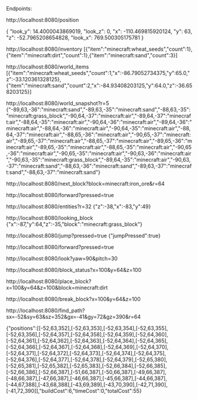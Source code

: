Endpoints: 

http://localhost:8080/position

{
  "look_y": 14.4000043869019,
  "look_z": 0,
  "x": -110.469815920124,
  "y": 63,
  "z": -52.7965208654828,
  "look_x": 769.500305175781
}


http://localhost:8080/inventory [{"item":"minecraft:wheat_seeds","count":1},{"item":"minecraft:dirt","count":1},{"item":"minecraft:sand","count":3}]

http://localhost:8080/world_items  [{"item":"minecraft:wheat_seeds","count":1,"x":-86.79052734375,"y":65.0,"z":-33.120361328125},{"item":"minecraft:sand","count":2,"x":-84.93408203125,"y":64.0,"z":-36.658203125}]

http://localhost:8080/world_snapshot?r=5 {"-89,63,-36":"minecraft:sand","-89,63,-35":"minecraft:sand","-88,63,-35":"minecraft:grass_block","-90,64,-37":"minecraft:air","-89,64,-37":"minecraft:air","-88,64,-35":"minecraft:air","-90,64,-36":"minecraft:air","-89,64,-36":"minecraft:air","-88,64,-36":"minecraft:air","-90,64,-35":"minecraft:air","-88,64,-37":"minecraft:air","-88,65,-36":"minecraft:air","-90,65,-37":"minecraft:air","-89,65,-37":"minecraft:air","-88,65,-37":"minecraft:air","-89,65,-36":"minecraft:air","-89,65,-35":"minecraft:air","-88,65,-35":"minecraft:air","-90,65,-36":"minecraft:air","-90,65,-35":"minecraft:air","-90,63,-36":"minecraft:air","-90,63,-35":"minecraft:grass_block","-89,64,-35":"minecraft:air","-90,63,-37":"minecraft:sand","-88,63,-36":"minecraft:sand","-89,63,-37":"minecraft:sand","-88,63,-37":"minecraft:sand"}

http://localhost:8080/next_block?block=minecraft:iron_ore&r=64

http://localhost:8080/forward?pressed=true

http://localhost:8080/entities?r=32 {"z":-38,"x":-83,"y":49}

http://localhost:8080/looking_block {"x":-87,"y":64,"z":-35,"block":"minecraft:grass_block"} 

http://localhost:8080/jump?pressed=true {"jumpPressed":true}

http://localhost:8080/forward?pressed=true

http://localhost:8080/look?yaw=90&pitch=30

http://localhost:8080/block_status?x=100&y=64&z=100

http://localhost:8080/place_block?x=100&y=64&z=100&block=minecraft:dirt

http://localhost:8080/break_block?x=100&y=64&z=100

http://localhost:8080/find_path?sx=-52&sy=63&sz=352&gx=-41&gy=72&gz=390&r=64

{"positions":[[-52,63,352],[-52,63,353],[-52,63,354],[-52,63,355],[-52,63,356],[-52,64,357],[-52,64,358],[-52,64,359],[-52,64,360],[-52,64,361],[-52,64,362],[-52,64,363],[-52,64,364],[-52,64,365],[-52,64,366],[-52,64,367],[-52,64,368],[-52,64,369],[-52,64,370],[-52,64,371],[-52,64,372],[-52,64,373],[-52,64,374],[-52,64,375],[-52,64,376],[-52,64,377],[-52,64,378],[-52,64,379],[-52,65,380],[-52,65,381],[-52,65,382],[-52,65,383],[-52,66,384],[-52,66,385],[-52,66,386],[-52,66,387],[-51,66,387],[-50,66,387],[-49,66,387],[-48,66,387],[-47,66,387],[-46,66,387],[-45,66,387],[-44,66,387],[-44,67,388],[-43,68,388],[-43,69,389],[-43,70,390],[-42,71,390],[-41,72,390]],"buildCost":6,"timeCost":0,"totalCost":55}



